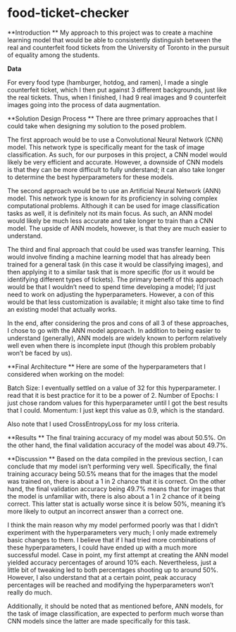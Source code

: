 # food-ticket-checker

**Introduction
**
My approach to this project was to create a machine learning model that would be able to consistently distinguish between the real and counterfeit food tickets from the University of Toronto in the pursuit of equality among the students.

**Data**

For every food type (hamburger, hotdog, and ramen), I made a single counterfeit ticket, which I then put against 3 different backgrounds, just like the real tickets. Thus, when I finished, I had 9 real images and 9 counterfeit images going into the process of data augmentation. 

**Solution Design Process
**
There are three primary approaches that I could take when designing my solution to the posed problem. 

The first approach would be to use a Convolutional Neural Network (CNN) model. This network type is specifically meant for the task of image classification. As such, for our purposes in this project, a CNN model would likely be very efficient and accurate. However, a downside of CNN models is that they can be more difficult to fully understand; it can also take longer to determine the best hyperparameters for these models.

The second approach would be to use an Artificial Neural Network (ANN) model. This network type is known for its proficiency in solving complex computational problems. Although it can be used for image classification tasks as well, it is definitely not its main focus. As such, an ANN model would likely be much less accurate and take longer to train than a CNN model. The upside of ANN models, however, is that they are much easier to understand. 

The third and final approach that could be used was transfer learning. This would involve finding a machine learning model that has already been trained for a general task (in this case it would be classifying images), and then applying it to a similar task that is more specific (for us it would be identifying different types of tickets). The primary benefit of this approach would be that I wouldn’t need to spend time developing a model; I’d just need to work on adjusting the hyperparameters. However, a con of this would be that less customization is available; it might also take time to find an existing model that actually works.

In the end, after considering the pros and cons of all 3 of these approaches, I chose to go with the ANN model approach. In addition to being easier to understand (generally), ANN models are widely known to perform relatively well even when there is incomplete input (though this problem probably won’t be faced by us).

**Final Architecture
**
Here are some of the hyperparameters that I considered when working on the model:

Batch Size: I eventually settled on a value of 32 for this hyperparameter. I read that it is best practice for it to be a power of 2.
Number of Epochs: I just chose random values for this hyperparameter until I got the best results that I could.
Momentum: I just kept this value as 0.9, which is the standard.

Also note that I used CrossEntropyLoss for my loss criteria.

**Results
**
The final training accuracy of my model was about 50.5%. On the other hand, the final validation accuracy of the model was about 49.7%. 

**Discussion
**
Based on the data compiled in the previous section, I can conclude that my model isn’t performing very well. Specifically, the final training accuracy being 50.5% means that for the images that the model was trained on, there is about a 1 in 2 chance that it is correct. On the other hand, the final validation accuracy being 49.7% means that for images that the model is unfamiliar with, there is also about a 1 in 2 chance of it being correct. This latter stat is actually worse since it is below 50%, meaning it’s more likely to output an incorrect answer than a correct one.

I think the main reason why my model performed poorly was that I didn’t experiment with the hyperparameters very much; I only made extremely basic changes to them. I believe that if I had tried more combinations of these hyperparameters, I could have ended up with a much more successful model. Case in point, my first attempt at creating the ANN model yielded accuracy percentages of around 10% each. Nevertheless, just a little bit of tweaking led to both percentages shooting up to around 50%. However, I also understand that at a certain point, peak accuracy percentages will be reached and modifying the hyperparameters won’t really do much.

Additionally, it should be noted that as mentioned before, ANN models, for the task of image classification, are expected to perform much worse than CNN models since the latter are made specifically for this task.

